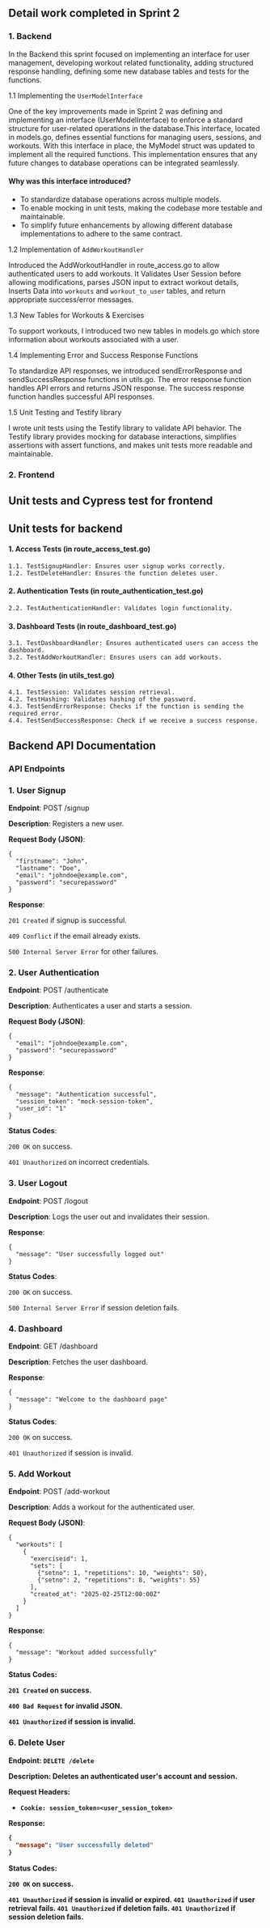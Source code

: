 ## Detail work  completed in Sprint 2

### 1. Backend
In the Backend this sprint focused on implementing an interface for user management, developing workout related functionality, adding structured response handling, defining some new database tables and tests for the functions.

1.1 Implementing the `UserModelInterface`

One of the key improvements made in Sprint 2 was defining and implementing an interface (UserModelInterface) to enforce a standard structure for user-related operations in the database.This interface, located in models.go, defines essential functions for managing users, sessions, and workouts.
With this interface in place, the MyModel struct was updated to implement all the required functions. This implementation ensures that any future changes to database operations can be integrated seamlessly.

#### Why was this interface introduced?
* To standardize database operations across multiple models.
* To enable mocking in unit tests, making the codebase more testable and maintainable.
* To simplify future enhancements by allowing different database implementations to adhere to the same contract.

1.2 Implementation of `AddWorkoutHandler`

Introduced the AddWorkoutHandler in route_access.go to allow authenticated users to add workouts.
It Validates User Session before allowing modifications, parses JSON input to extract workout details,
Inserts Data into `workouts` and `workout_to_user` tables, and return appropriate success/error messages.

1.3 New Tables for Workouts & Exercises

To support workouts, I introduced two new tables in models.go which store information about workouts associated with a user.

1.4 Implementing Error and Success Response Functions

To standardize API responses, we introduced sendErrorResponse and sendSuccessResponse functions in utils.go.
The error response function handles API errors and returns JSON response. The success response function handles successful API responses.

1.5 Unit Testing and Testify library 

I wrote unit tests using the Testify library to validate API behavior. The Testify library  provides mocking for database interactions, simplifies assertions with assert functions, and makes unit tests more readable and maintainable.




### 2. Frontend


## Unit tests and Cypress test for frontend

## Unit tests for backend

#### 1. Access Tests (in route_access_test.go)

    1.1. TestSignupHandler: Ensures user signup works correctly.
    1.2. TestDeleteHandler: Ensures the function deletes user.

#### 2. Authentication Tests (in route_authentication_test.go)

    2.2. TestAuthenticationHandler: Validates login functionality.

#### 3. Dashboard Tests (in route_dashboard_test.go)

    3.1. TestDashboardHandler: Ensures authenticated users can access the dashboard.
    3.2. TestAddWorkoutHandler: Ensures users can add workouts.

#### 4. Other Tests (in utils_test.go)
    4.1. TestSession: Validates session retrieval.
    4.2. TestHashing: Validates hashing of the password.
    4.3. TestSendErrorResponse: Checks if the function is sending the required error.
    4.4. TestSendSuccessResponse: Check if we receive a success response.




## Backend API Documentation
### API Endpoints

### <b>1. User Signup</b>

<b>Endpoint</b>: POST /signup

<b>Description</b>: Registers a new user.

<b>Request Body (JSON)</b>:
```
{
  "firstname": "John",
  "lastname": "Doe",
  "email": "johndoe@example.com",
  "password": "securepassword"
}
```
<b>Response</b>:

`201 Created` if signup is successful.

`409 Conflict` if the email already exists.

`500 Internal Server Error` for other failures.

### 2. User Authentication

<b>Endpoint</b>: POST /authenticate

<b>Description</b>: Authenticates a user and starts a session.

<b>Request Body (JSON)</b>:

```
{
  "email": "johndoe@example.com",
  "password": "securepassword"
}
```
<b>Response</b>:


``` 
{
  "message": "Authentication successful",
  "session_token": "mock-session-token",
  "user_id": "1"
} 
```

<b>Status Codes</b>:

`200 OK` on success.

`401 Unauthorized` on incorrect credentials.

### 3. User Logout

<b>Endpoint</b>: POST /logout

<b>Description</b>: Logs the user out and invalidates their session.

<b>Response</b>:

```
{
  "message": "User successfully logged out"
}
```

<b>Status Codes</b>:

`200 OK` on success.

`500 Internal Server Error` if session deletion fails.

### 4. Dashboard



<b>Endpoint</b>: GET /dashboard


<b>Description</b>: Fetches the user dashboard.


<b>Response</b>:

```
{
  "message": "Welcome to the dashboard page"
}
```
<b>Status Codes</b>:

`200 OK` on success.

`401 Unauthorized` if session is invalid.


### 5. Add Workout

<b>Endpoint</b>: POST /add-workout

<b>Description</b>: Adds a workout for the authenticated user.

<b>Request Body (JSON)</b>:

```
{
  "workouts": [
    {
      "exerciseid": 1,
      "sets": [
        {"setno": 1, "repetitions": 10, "weights": 50},
        {"setno": 2, "repetitions": 8, "weights": 55}
      ],
      "created_at": "2025-02-25T12:00:00Z"
    }
  ]
}

```

<b>Response</b>:
```
{
  "message": "Workout added successfully"
}
```

<b>Status Codes<b>:

`201 Created` on success.

`400 Bad Request` for invalid JSON.

`401 Unauthorized` if session is invalid.

### 6. Delete User

**Endpoint**: `DELETE /delete`

**Description**: Deletes an authenticated user's account and session.

**Request Headers**:
- `Cookie: session_token=<user_session_token>`

**Response**:
```json
{
  "message": "User successfully deleted"
}
```
<b>Status Codes<b>:

`200 OK` on success.

`401 Unauthorized` if session is invalid or expired.
`401 Unauthorized` if user retrieval fails.
`401 Unauthorized` if deletion fails.
`401 Unauthorized` if session deletion fails.


